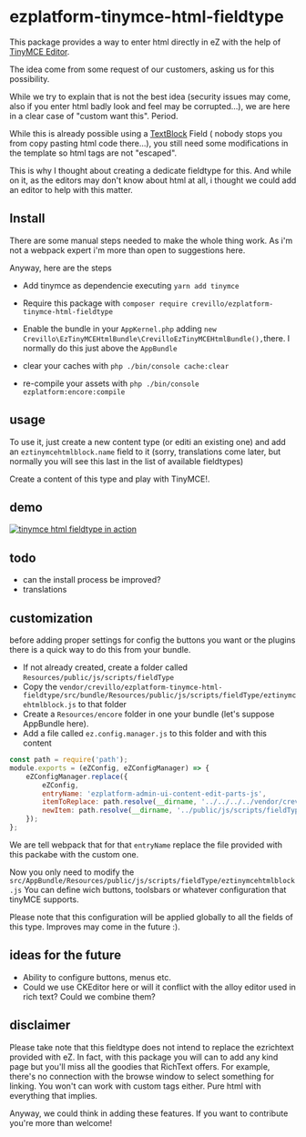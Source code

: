 ezplatform-tinymce-html-fieldtype
=================================

This package provides a way to enter html directly in eZ with the help of [TinyMCE Editor](
https://www.tiny.cloud/).

The idea come from some request of our customers, asking us for this possibility. 

While we try to explain that is not the best idea (security issues may come, also if you enter 
html badly look and feel may be corrupted...), we are here in a clear case of "custom want this". 
Period.

While this is already possible using a [TextBlock](https://github.com/ezsystems/ezpublish-kernel/tree/master/eZ/Publish/Core/FieldType/TextBlock) Field (
nobody stops you from copy pasting html code there...), you still need some modifications
in the template so html tags are not "escaped". 

This is why I thought about creating a dedicate fieldtype for this. And while on it, 
as the editors may don't know about html at all, i thought we could add an editor to help 
with this matter. 

## Install

There are some manual steps needed to make the whole thing work. As i'm not a webpack expert
i'm more than open to suggestions here. 

Anyway, here are the steps

 * Add tinymce as dependencie executing
    `yarn add tinymce`
 
 * Require this package with `composer require crevillo/ezplatform-tinymce-html-fieldtype`
 
 * Enable the bundle in your `AppKernel.php` adding `new Crevillo\EzTinyMCEHtmlBundle\CrevilloEzTinyMCEHtmlBundle(),`there. 
   I normally do this just above the `AppBundle`
 
 * clear your caches with `php ./bin/console cache:clear`
 
 * re-compile your assets with `php ./bin/console ezplatform:encore:compile`

## usage

To use it, just create a new content type (or editi an existing one) and add an `eztinymcehtmlblock.name`
field to it (sorry, translations come later, but normally you will see this last in the list of 
available fieldtypes)

Create a content of this type and play with TinyMCE!.

## demo

[![tinymce html fieldtype in action](https://img.youtube.com/vi/m1IJi8rMcmE/0.jpg)](https://www.youtube.com/watch?v=m1IJi8rMcmE)
 
  
## todo

* can the install process be improved?
* translations

## customization

before adding proper settings for config the buttons you want or the plugins there is a quick
way to do this from your bundle. 

 
 * If not already created, create a folder called `Resources/public/js/scripts/fieldType`
 * Copy the `vendor/crevillo/ezplatform-tinymce-html-fieldtype/src/bundle/Resources/public/js/scripts/fieldType/eztinymcehtmlblock.js` to that folder
 * Create a `Resources/encore` folder in one your bundle (let's suppose AppBundle here). 
 * Add a file called `ez.config.manager.js` to this folder and with this content 
 ```javascript
 const path = require('path');
 module.exports = (eZConfig, eZConfigManager) => {
     eZConfigManager.replace({
         eZConfig,
         entryName: 'ezplatform-admin-ui-content-edit-parts-js',
         itemToReplace: path.resolve(__dirname, '../../../../vendor/crevillo/ezplatform-tinymce-html-fieldtype/src/bundle/Resources/public/js/scripts/fieldType/eztinymcehtmlblock.js'),
         newItem: path.resolve(__dirname, '../public/js/scripts/fieldType/eztinymcehtmlblock.js'),
     });
 };
```
We are tell webpack that for that `entryName` replace the file provided with this packabe with the custom one.

Now you only need to modify the `src/AppBundle/Resources/public/js/scripts/fieldType/eztinymcehtmlblock.js`
You can define wich buttons, toolsbars or whatever configuration that tinyMCE supports. 

Please note that this configuration will be applied globally to all the fields of this type. 
Improves may come in the future :).     

## ideas for the future

* Ability to configure buttons, menus etc.
* Could we use CKEditor here or will it conflict with the alloy editor used in rich text? 
Could we combine them?

## disclaimer

Please take note that this fieldtype does not intend to replace the ezrichtext provided with eZ. 
In fact, with this package you will can to add any kind page but you'll miss all the goodies that
RichText offers. For example, there's no connection with the browse window to select something for linking.
You won't can work with custom tags either. Pure html with everything that implies.  

Anyway, we could think in adding these features. If you want to contribute you're more than
welcome!     
